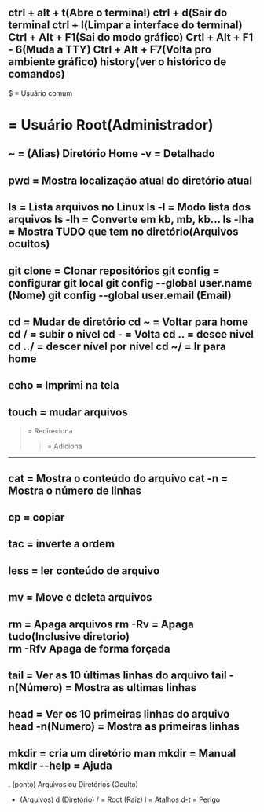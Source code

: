 ctrl + alt + t(Abre o terminal)
ctrl + d(Sair do terminal
ctrl + l(Limpar a interface do terminal) 
Ctrl + Alt + F1(Sai do modo gráfico)
Crtl + Alt + F1 - 6(Muda a TTY) 
Ctrl + Alt + F7(Volta pro ambiente gráfico) 
history(ver o histórico de comandos) 
-------------------------------------------------
$ = Usuário comum
# = Usuário Root(Administrador)
~ = (Alias) Diretório Home 
-v = Detalhado
-------------------------------------------------
pwd = Mostra localização atual do diretório atual
-------------------------------------------------
ls = Lista arquivos no Linux
ls -l = Modo lista dos arquivos
ls -lh = Converte em kb, mb, kb...
ls -lha = Mostra TUDO que tem no diretório(Arquivos ocultos) 
-------------------------------------------------
git clone = Clonar repositórios
git config = configurar git local
git config --global user.name (Nome)
git config --global user.email (Email) 
-------------------------------------------------
cd = Mudar de diretório
cd ~ = Voltar para home
cd / = subir o nivel
cd - = Volta
cd .. = desce nivel
cd ../ = descer nível por nível
cd ~/ = Ir para home
-------------------------------------------------
echo = Imprimi na tela
-------------------------------------------------
touch = mudar arquivos
-------------------------------------------------
> = Redireciona
>> = Adiciona
-------------------------------------------------
cat = Mostra o conteúdo do arquivo 
cat -n = Mostra o número de linhas
-------------------------------------------------
cp = copiar
-------------------------------------------------
tac = inverte a ordem  
-------------------------------------------------
less = ler conteúdo de arquivo  
-------------------------------------------------
mv = Move e deleta arquivos
-------------------------------------------------
rm = Apaga arquivos
rm -Rv = Apaga tudo(Inclusive diretorio)  
rm -Rfv Apaga de forma forçada
-------------------------------------------------
tail = Ver as 10 últimas linhas do arquivo
tail -n(Número) = Mostra as ultimas linhas 
-------------------------------------------------
head = Ver os 10 primeiras linhas do arquivo
head -n(Numero) = Mostra as primeiras linhas
-------------------------------------------------
mkdir = cria um diretório
man mkdir = Manual 
mkdir --help = Ajuda
-------------------------------------------------
. (ponto) Arquivos ou Diretórios (Oculto) 
- (Arquivos)
d (Diretório)
/ = Root (Raiz)
l = Atalhos
d-t = Perigo
